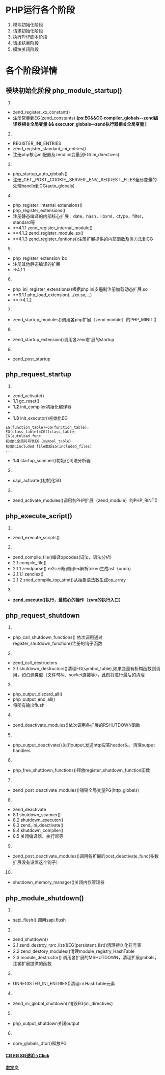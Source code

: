 # PHP运行各个阶段
1. 模块初始化阶段
2. 请求初始化阶段
3. 执行PHP脚本阶段
4. 请求结束阶段
5. 模块关闭阶段
# 各个阶段详情
## 模块初始化阶段 php_module_startup()
1. 
* zend_register_xx_constant() 
* 注册常量到EG(zend_constants)  **(ps:EG&&CG compiler_globals--zend编译器相关全局变量 && executor_globals--zend执行器相关全局变量 )**
2. 
* REGISTER_INI_ENTRIES
* zend_register_standard_ini_entries()
* 注册php核心ini配置及zend ini变量到EG(ini_directives)
3.
* php_startup_auto_globals()
* 注册_GET,_POST,_COOKIE,_SERVER,_ENV,_REQUEST,_FILES全局变量的处理handle到CG(auto_globals)
4.
* php_register_internal_extensions()
* php_register_extensions()
* 注册静态编译的内部核心扩展：date，hash，libxml，ctype，filter，standard等
* **4.1.1 zend_register_internal_module()
* **4.1.2 zend_register_module_ex()
* **4.1.3 zend_register_funtions()注册扩展提供的内部函数及类方法到CG
5.
* php_register_extension_bc
* 注册其他静态编译的扩展
* ->4.1.1
6.
* php_ini_register_extensions()根据php.ini皮遏制注册加载动态扩展.so
* **6.1.1 php_load_extension(.../xx.so,...)
* **->4.1.2
7.
* zend_startup_modules()调用各php扩展（zend module）的PHP_MINIT()
8. 
* zend_startup_extension()调用各zend扩展的startup
9.
* zend_post_startup
## php_request_startup
1. 
* zend_activate()
* **1.1** gc_reset()
* **1.2** init_compiler初始化编译器
*  
* **1.3** init_executor()初始化EG
```
EG(function_table)=CG(function_table);
EG(class_table)=CG()class_table;
EG(autoload_func
初始化全局符号表EG（symbol_table）
初始化included file数组EG(included_files)
...
```
* **1.4** startup_scanner()初始化词法分析器
2.
* sapi_activate()初始化SG
3.
* zend_activate_modules()调用各PHP扩展（zend_module）的PHP_RINT()
## php_execute_script()
1.
* zend_execute_scripts()
2.
* zend_compile_file()编译opcodes(词法、语法分析)
* 2.1 compile_file()
* 2.1.1 zendparse() re2c不断调用lex解析token生成ast（undo）
* 2.1.1.1 zendlex()
* 2.1.2 zned_compile_top_stmt()从抽象语法数生成op_array
3. 
* **zend_execute()执行，最核心的操作（zvm的执行入口）**
## php_request_shutdown
1.
* php_call_shutdown_functions() 依次调用通过register_shutdown_function()注册的钩子函数
2.
* zend_call_destructors
* 2.1 shutdown_destructors()清理EG(symbol_table),如果变量有析构函数则调用，如资源类型（文件句柄、socket连接等），此刻将进行最后的清理
3.
* php_output_discard_all()
* php_output_end_all()
* 将所有输出flush
4.
* zend_deactivate_modules()依次调用各扩展的RSHUTDOWN函数
5.
* php_output_deactivate()关闭output,发送http应答header头，清理output handlers
6. 
* php_free_shutdown_functions()释放register_shutdown_function函数
7.
* zend_post_deactivate_modules()销毁全局变量PG(http_globals)
8. 
* zend_deactivate
* 8.1 shutdown_scanner()
* 8.2 shutdown_executor()
* 8.3 zend_ini_deactivate()
* 8.4 shutdown_compiler()
* 8.5 关闭编译器、执行器等
9.
* zend_post_deactivate_modules()调用各扩展的post_deactivate_func(多数扩展没有设置这个钩子）
10.
* shutdown_memory_manager()关闭内存管理器
## php_module_shutdown()
1. 
* sapi_flush() 调用sapi.flush
2.
* zend_shutdown()
* 2.1 zend_destroy_rsrc_list(&EG(persistent_list))清理持久化符号表
* 2.2 zend_destory_modules()清理module_registry_HashTable
* 2.3 module_destructor() 调用各扩展的MSHUTDOWN，清理扩展globals，注销扩展提供的函数
3.
* UNREGISTER_INI_ENTRIES()清理ini HashTable元素
4.
* zend_ini_global_shutdown()销毁EG(ini_directives)
5.
* php_output_shutdown关闭output
6.
* core_globals_dtor()释放PG

#### <a href="https://blog.csdn.net/ding_zhi_jie/article/details/53521485">CG EG SG说明->Click</a>
#### <a href="https://blog.csdn.net/weixin_41664608/article/details/80200430">宏定义</a>

